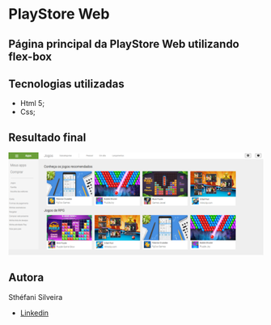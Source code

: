 # PlayStore Web

## Página principal da PlayStore Web utilizando flex-box

## Tecnologias utilizadas

- Html 5;
- Css;

## Resultado final

![](img/resultado.png)

## Autora

Sthéfani Silveira

- [Linkedin](https://www.linkedin.com/in/sth%C3%A9fani-silveira-7933a2191/)